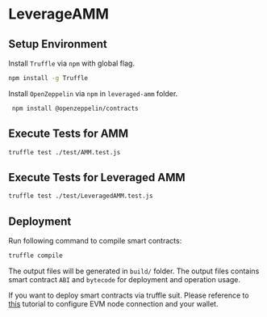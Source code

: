 # LeverageAMM

## Setup Environment

Install `Truffle` via `npm` with global flag.

```bash
npm install -g Truffle
```

Install `OpenZeppelin` via `npm` in `leveraged-amm` folder.

```bash
 npm install @openzeppelin/contracts
```

## Execute Tests for AMM

```bash
truffle test ./test/AMM.test.js
```

## Execute Tests for Leveraged AMM

```bash
truffle test ./test/LeveragedAMM.test.js
```

## Deployment

Run following command to compile smart contracts:

```bash
truffle compile
```

The output files will be generated in `build/` folder. The
output files contains smart contract `ABI` and `bytecode`
for deployment and operation usage.

If you want to deploy smart contracts via truffle
suit. Please reference to
[this](https://trufflesuite.com/guides/using-infura-custom-provider/index.html)
tutorial to configure EVM node connection and your wallet.
